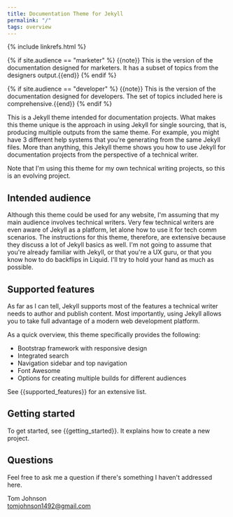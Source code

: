 ```yaml
---
title: Documentation Theme for Jekyll
permalink: "/"
tags: overview
---
```

{% include linkrefs.html %}

{% if site.audience == "marketer" %}
{{note}} This is the version of the documentation designed for marketers. It has a subset of topics from the designers output.{{end}}
{% endif %}


{% if site.audience == "developer" %}
{{note}} This is the version of the documentation designed for developers. The set of topics included here is comprehensive.{{end}}
{% endif %}


This is a Jekyll theme intended for documentation projects. What makes this theme unique is the approach in using Jekyll for single sourcing, that is, producing multiple outputs from the same theme. For example, you might have 3 different help systems that you're generating from the same Jekyll files. More than anything, this Jekyll theme shows you how to use Jekyll for documentation projects from the perspective of a technical writer.

Note that I'm using this theme for my own technical writing projects, so this is an evolving project.

## Intended audience

Although this theme could be used for any website, I'm assuming that my main audience involves technical writers. Very few technical writers are even aware of Jekyll as a platform, let alone how to use it for tech comm scenarios. The instructions for this theme, therefore, are extensive because they discuss a lot of Jekyll basics as well. I'm not going to assume that you're already familiar with Jekyll, or that you're a UX guru, or that you know how to do backflips in Liquid. I'll try to hold your hand as much as possible.

## Supported features

As far as I can tell, Jekyll supports most of the features a technical writer needs to author and publish content. Most importantly, using Jekyll allows you to take full advantage of a modern web development platform.

As a quick overview, this theme specifically provides the following:

* Bootstrap framework with responsive design
* Integrated search
* Navigation sidebar and top navigation
* Font Awesome
* Options for creating multiple builds for different audiences

See {{supported_features}} for an extensive list.

## Getting started

To get started, see {{getting_started}}. It explains how to create a new project.

## Questions

Feel free to ask me a question if there's something I haven't addressed here.

Tom Johnson <br /><a href="mailto:">tomjohnson1492@gmail.com</a>
